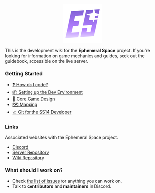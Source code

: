 <img alt="Ephemeral Space Logo" src="assets/misc/esicon.svg" width=128 style="margin-left:auto;margin-right:auto;display:block"/>

This is the development wiki for the **Ephemeral Space** project.
If you're looking for information on game mechanics and guides, seek out the guidebook, accessible on the live server.

### Getting Started

- [:question: How do I code?](en/general-development/setup/howdoicode.md)
- [:package: Setting up the Dev Environment](en/general-development/setup/setting-up-a-development-environment.md)
- [:page_with_curl: Core Game Design](en/space-station-14/core-design.md)
- [:world_map: Mapping](en/space-station-14/mapping.md)
- [:chart_with_upwards_trend: Git for the SS14 Developer](en/general-development/setup/git-for-the-ss14-developer.md)

### Links

Associated websites with the Ephemeral Space project.

- [Discord](https://discord.gg/jNFV9ap2nX)
- [Server Repository](https://github.com/EphemeralSpace/ephemeral-space)
- [Wiki Repository](https://github.com/EphemeralSpace/docs)

### What should I work on?

* Check [the list of issues](https://github.com/EphemeralSpace/ephemeral-space/issues) for anything you can work on.
* Talk to **contributors** and **maintainers** in Discord.
